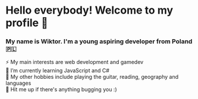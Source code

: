 # Hello everybody! Welcome to my profile 🥳

### My name is **Wiktor**. I'm a young aspiring developer from Poland 🇵🇱
⚡ My main interests are web development and gamedev\
🌱 I’m currently learning JavaScript and C#\
🎸 My other hobbies include playing the guitar, reading, geography and languages\
💬 Hit me up if there's anything bugging you :)


